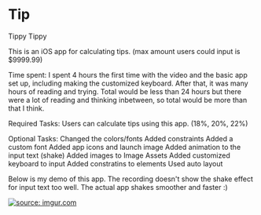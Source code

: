 # Tip
Tippy Tippy

This is an iOS app for calculating tips. (max amount users could input is $9999.99)

Time spent: I spent 4 hours the first time with the video and the basic app set up, 
including making the customized keyboard. After that, it was many hours of reading and trying. 
Total would be less than 24 hours but there were a lot of reading and thinking inbetween,
so total would be more than that I think.

Required Tasks:
Users can calculate tips using this app. (18%, 20%, 22%)

Optional Tasks:
Changed the colors/fonts
Added constraints
Added a custom font
Added app icons and launch image
Added animation to the input text (shake)
Added images to Image Assets
Added customized keyboard to input
Added constratins to elements
Used auto layout

Below is my demo of this app. The recording doesn't show the shake effect for input text too well. The actual app shakes smoother and faster :)

<a href="http://imgur.com/AuE7Veh"><img src="http://i.imgur.com/AuE7Veh.gif" title="source: imgur.com" /></a>
